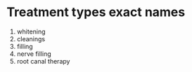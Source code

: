 # Treatment types exact names
1. whitening
2. cleanings
3. filling
4. nerve filling
5. root canal therapy
